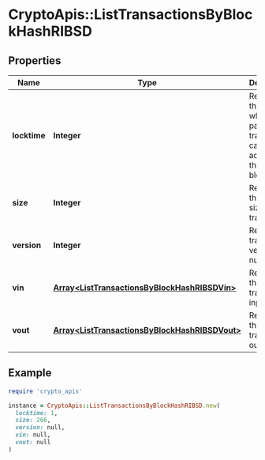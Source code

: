 # CryptoApis::ListTransactionsByBlockHashRIBSD

## Properties

| Name | Type | Description | Notes |
| ---- | ---- | ----------- | ----- |
| **locktime** | **Integer** | Represents the time at which a particular transaction can be added to the blockchain. |  |
| **size** | **Integer** | Represents the total size of this transaction. |  |
| **version** | **Integer** | Represents transaction version number. |  |
| **vin** | [**Array&lt;ListTransactionsByBlockHashRIBSDVin&gt;**](ListTransactionsByBlockHashRIBSDVin.md) | Represents the transaction inputs. |  |
| **vout** | [**Array&lt;ListTransactionsByBlockHashRIBSDVout&gt;**](ListTransactionsByBlockHashRIBSDVout.md) | Represents the transaction outputs. |  |

## Example

```ruby
require 'crypto_apis'

instance = CryptoApis::ListTransactionsByBlockHashRIBSD.new(
  locktime: 1,
  size: 266,
  version: null,
  vin: null,
  vout: null
)
```

